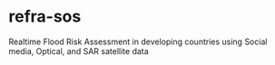 # refra-sos
Realtime Flood Risk Assessment in developing countries using Social media, Optical, and SAR satellite data
